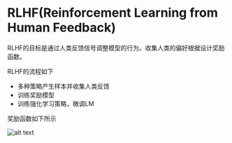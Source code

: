 # RLHF(Reinforcement Learning from Human Feedback)

RLHF的目标是通过人类反馈信号调整模型的行为。收集人类的偏好根据设计奖励函数。



RLHF的流程如下
- 多种策略产生样本并收集人类反馈
- 训练奖励模型
- 训练强化学习策略，微调LM


奖励函数如下所示

![alt text](image-1.png)
